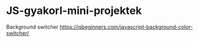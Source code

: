 # JS-gyakorl-mini-projektek

Background switcher
https://jsbeginners.com/javascript-background-color-switcher/
